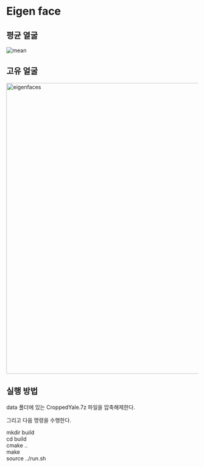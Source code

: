 # Eigen face

## 평균 열굴
![mean](https://github.com/kmg3821/toy_projects/assets/52714442/c30d2b28-aa8b-47dc-a5b5-7d6f9b389db8)

## 고유 얼굴
<img width="761" alt="eigenfaces" src="https://github.com/kmg3821/toy_projects/assets/52714442/87b2eb77-9cef-4a31-975a-05471fd66bc8">

## 실행 방법
data 폴더에 있는 CroppedYale.7z 파일을 압축해제한다.

그리고 다음 명령을 수행한다.

mkdir build <br>
cd build <br>
cmake .. <br>
make <br>
source ../run.sh <br>
